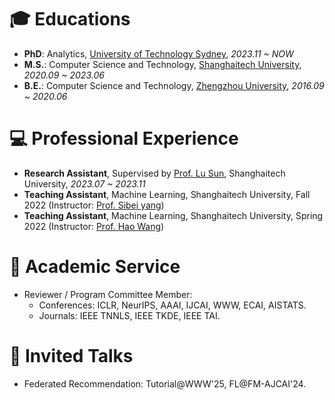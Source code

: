 # 🎓 Educations

- **PhD**: Analytics, [University of Technology Sydney](https://www.uts.edu.au/), *2023.11 ~ NOW*
- **M.S.**: Computer Science and Technology, [Shanghaitech University](https://www.shanghaitech.edu.cn/), *2020.09 ~ 2023.06*
- **B.E.**: Computer Science and Technology, [Zhengzhou University](http://www.zzu.edu.cn/), *2016.09 ~ 2020.06*

# 💻 Professional Experience
- **Research Assistant**, Supervised by [Prof. Lu Sun](https://faculty.sist.shanghaitech.edu.cn/sunlu/), Shanghaitech University, *2023.07 ~ 2023.11*
- **Teaching Assistant**, Machine Learning, Shanghaitech University, Fall 2022 (Instructor: [Prof. Sibei yang](https://faculty.sist.shanghaitech.edu.cn/yangsibei/))
- **Teaching Assistant**, Machine Learning, Shanghaitech University, Spring 2022 (Instructor: [Prof. Hao Wang](https://faculty.sist.shanghaitech.edu.cn/faculty/wanghao/))

# 📖 Academic Service

- Reviewer / Program Committee Member: 
  - Conferences: ICLR, NeurIPS, AAAI, IJCAI, WWW, ECAI, AISTATS.
  - Journals: IEEE TNNLS, IEEE TKDE, IEEE TAI.

# 💬 Invited Talks
- Federated Recommendation: Tutorial@WWW'25, FL@FM-AJCAI'24. 

<!-- 
# 💻 Internships
- *2019.05 - 2020.02*, [Lorem](https://github.com/), China. -->